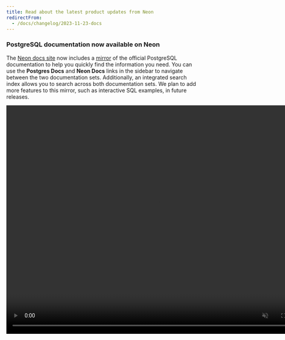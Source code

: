 ```yaml
---
title: Read about the latest product updates from Neon
redirectFrom:
  - /docs/changelog/2023-11-23-docs
---
```


### PostgreSQL documentation now available on Neon

The [Neon docs site](/docs/introduction) now includes a [mirror](/docs/postgres/index) of the official PostgreSQL documentation to help you quickly find the information you need. You can use the **Postgres Docs** and **Neon Docs** links in the sidebar to navigate between the two documentation sets. Additionally, an integrated search index allows you to search across both documentation sets. We plan to add more features to this mirror, such as interactive SQL examples, in future releases.

<video autoPlay playsInline muted loop width="800" height="600">
  <source type="video/mp4" src="/docs/relnotes/postgresql_docs.mp4"/>
</video>
